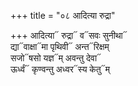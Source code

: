 +++
title = "०८ आदित्या रुद्रा"

+++
आदित्या᳓ रुद्रा᳓ व᳓सवः सुनीथा᳓  
द्या᳓वाक्षा᳓मा पृथिवी᳓ अन्त᳓रिक्षम्  
सजो᳓षसो यज्ञ᳓म् अवन्तु देवा᳓  
ऊर्ध्वं᳓ कृण्वन्तु अध्वर᳓स्य केतु᳓म्